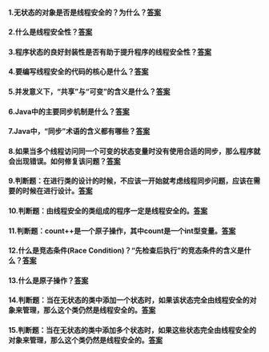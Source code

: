 #### 1.无状态的对象是否是线程安全的？为什么？<a href="#p14" target="_blank">答案</a>
#### 2.什么是线程安全性？<a href="#p13" target="_blank" myIdea="简而言之，线程安全性是指一个类在多线程与单线程环境下表现出的行为是一致的。">答案</a>
#### 3.程序状态的良好封装性是否有助于提升程序的线程安全性？<a href="#p11" target="_blank">答案</a>
#### 4.要编写线程安全的代码的核心是什么？<a href="#p11" target="_blank">答案</a>
#### 5.并发意义下，“共享”与“可变”的含义是什么？<a href="#p11" target="_blank">答案</a>
#### 6.Java中的主要同步机制是什么？<a href="#p11" target="_blank">答案</a> 
#### 7.Java中，“同步”术语的含义都有哪些？<a href="#p11" target="_blank">答案</a>
#### 8.如果当多个线程访问同一个可变的状态变量时没有使用合适的同步，那么程序就会出现错误。如何修复该问题？<a href="#p12" target="_blank">答案</a>
#### 9.判断题：在进行类的设计的时候，不应该一开始就考虑线程同步问题，应该在需要的时候在进行设计。<a href="#p12" target="_blank">答案</a>
#### 10.判断题：由线程安全的类组成的程序一定是线程安全的。<a href="#p13" target="_blank">答案</a>
#### 11.判断题：count++是一个原子操作，其中count是一个int型变量。<a href="#p15" target="_blank">答案</a>
#### 12.什么是竞态条件(Race Condition)？“先检查后执行”的竞态条件的含义是什么？<a href="#p16" target="_blank">答案</a>
#### 13.什么是原子操作？<a href="#p17" target="_blank">答案</a>
#### 14.判断题：当在无状态的类中添加一个状态时，如果该状态完全由线程安全的对象来管理，那么这个类仍然是线程安全的。<a href="#p18" target="_blank">答案</a>
#### 15.判断题：当在无状态的类中添加多个状态时，如果这些状态完全由线程安全的对象来管理，那么这个类仍然是线程安全的。<a href="#p18" target="_blank">答案</a>

